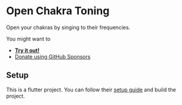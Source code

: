 # Open Chakra Toning

Open your chakras by singing to their frequencies.

You might want to

- **[Try it out!][web]**
- [Donate using GitHub Sponsors][gh-sponsors]

## Setup

This is a flutter project. You can follow their [setup guide](https://docs.flutter.dev/get-started/install)
and build the project.

[web]: https://niccokunzmann.github.io/open_chakra_toning/
[gh-sponsors]: https://github.com/sponsors/niccokunzmann

